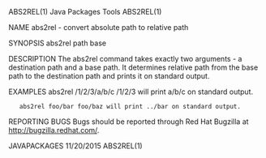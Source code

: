 ABS2REL(1)                                                                                   Java Packages Tools                                                                                   ABS2REL(1)



NAME
       abs2rel - convert absolute path to relative path

SYNOPSIS
       abs2rel path base

DESCRIPTION
       The abs2rel command takes exactly two arguments - a destination path and a base path. It determines relative path from the base path to the destination path and prints it on standard output.

EXAMPLES
       abs2rel /1/2/3/a/b/c /1/2/3 will print a/b/c on standard output.

       abs2rel foo/bar foo/baz will print ../bar on standard output.

REPORTING BUGS
       Bugs should be reported through Red Hat Bugzilla at http://bugzilla.redhat.com/.



JAVAPACKAGES                                                                                      11/20/2015                                                                                       ABS2REL(1)
